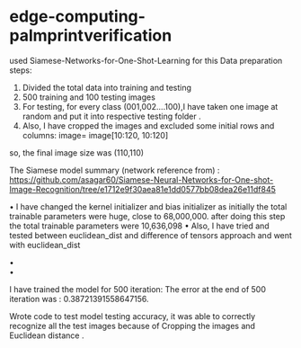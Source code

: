 # edge-computing-palmprintverification
used Siamese-Networks-for-One-Shot-Learning for this
Data preparation steps:
1.	Divided the total data into training and testing 
2.	500 training and 100 testing images
3.	For testing, for every class (001,002….100),I have taken one image at  random and put it into respective testing folder .
4.	Also, I have cropped the images and excluded some initial rows and columns:
image= image[10:120, 10:120]

so, the final image size was (110,110)

The Siamese model summary (network reference from) : 
https://github.com/asagar60/Siamese-Neural-Networks-for-One-shot-Image-Recognition/tree/e1712e9f30aea81e1dd0577bb08dea26e11df845

•	I have changed the kernel initializer and bias initializer as initially the total trainable parameters were huge, close to 68,000,000. after doing this step the total trainable parameters were 10,636,098
•	Also, I have tried and tested between euclidean_dist and difference of tensors approach and went with euclidean_dist

•	 
•	
 
 
I have trained the model for 500 iteration: The error at the end of 500 iteration was : 0.38721391558647156.
 
Wrote code to test model testing accuracy, it was able to correctly recognize all the test images because of Cropping the images and Euclidean distance .
 
 
